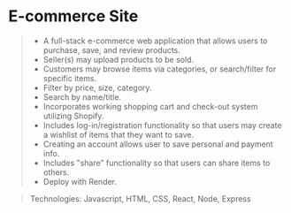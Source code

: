 # E-commerce Site

>- A full-stack e-commerce web application that allows users to purchase, save, and review products.
>- Seller(s) may upload products to be sold.
>- Customers may browse items via categories, or search/filter for specific items.
>- Filter by price, size, category.
>- Search by name/title.
>- Incorporates working shopping cart and check-out system utilizing Shopify.
>- Includes log-in/registration functionality so that users may create a wishlist of items that they want to save.
>- Creating an account allows user to save personal and payment info.
>- Includes "share" functionality so that users can share items to others.
>- Deploy with Render.

> Technologies:  Javascript, HTML, CSS, React, Node, Express
